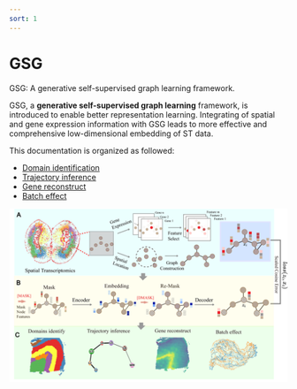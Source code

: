 ```yaml
---
sort: 1
---
```


# GSG

GSG: A generative self-supervised graph learning framework.

GSG, a **generative self-supervised graph learning** framework, is introduced to enable better representation learning. Integrating of spatial and gene expression information with GSG leads to more effective and comprehensive low-dimensional embedding of ST data.

This documentation is organized as followed:

- [Domain identification](https://keaml-guan.github.io/GSG/GSG%20Domain%20Identify/)
- [Trajectory inference](https://keaml-guan.github.io/GSG/GSG%20Trajectory%20Inference/)
- [Gene reconstruct](https://keaml-guan.github.io/GSG/GSG%20Gene%20Reconstruct/)
- [Batch effect](https://keaml-guan.github.io/GSG/GSG%20Batch%20effect/)





<img src="./pics/GSG.jpg">
